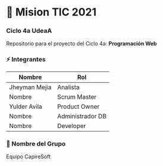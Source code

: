 # :rocket: Mision TIC 2021 

### Ciclo 4a UdeaA

Repositorio para el proyecto del Ciclo 4a: **Programación Web**
 
### :zap: Integrantes 

|Nombre| Rol |
|--|--|
| Jheyman Mejia | Analista |
| Nombre | Scrum Master |
| Yulder Avila | Product Owner |
| Nombre | Administrador DB |
| Nombre | Developer |


### :metal: Nombre del Grupo 
Equipo CapireSoft
